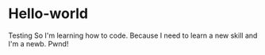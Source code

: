 # Hello-world
Testing 
So I'm learning how to code. Because I need to learn a new skill and I'm a newb. Pwnd!
